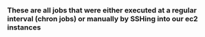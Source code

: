 ### These are all jobs that were either executed at a regular interval (chron jobs) or manually by SSHing into our ec2 instances
